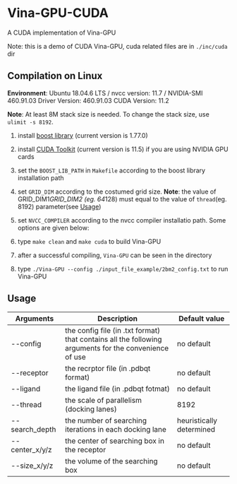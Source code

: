 # Vina-GPU-CUDA
A CUDA implementation of Vina-GPU

Note: this is a demo of CUDA Vina-GPU, cuda related files are in `./inc/cuda` dir

## Compilation on Linux
**Environment**: Ubuntu 18.04.6 LTS / nvcc version: 11.7 / NVIDIA-SMI 460.91.03 Driver Version: 460.91.03 CUDA Version: 11.2

**Note**: At least 8M stack size is needed. To change the stack size, use `ulimit -s 8192`.
1. install [boost library](https://www.boost.org/) (current version is 1.77.0)
2. install [CUDA Toolkit](https://developer.nvidia.com/zh-cn/cuda-toolkit) (current version is 11.5) if you are using NVIDIA GPU cards

3. set the `BOOST_LIB_PATH` in `Makefile` according to the boost library installation path
4. set `GRID_DIM` according to the costumed grid size. **Note**: the value of GRID_DIM1*GRID_DIM2 (eg. 64*128) must equal to the value of `thread`(eg. 8192) parameter(see [Usage](https://github.com/Glinttsd/Vina-GPU-CUDA/edit/master/README.md#usage))   
5. set `NVCC_COMPILER` according to the nvcc compiler installatio path. Some options are given below:
6. type `make clean` and `make cuda` to build Vina-GPU
7. after a successful compiling, `Vina-GPU` can be seen in the directory 
8. type `./Vina-GPU --config ./input_file_example/2bm2_config.txt` to run Vina-GPU

## Usage
|Arguments| Description|Default value
|--|--|--|
|--config | the config file (in .txt format) that contains all the following arguments for the convenience of use| no default
| --receptor | the recrptor file (in .pdbqt format)| no default
|--ligand| the ligand file (in .pdbqt fotmat)| no default
|--thread| the scale of parallelism (docking lanes)|8192
|--search_depth| the number of searching iterations in each docking lane| heuristically determined
|--center_x/y/z|the center of searching box in the receptor|no default
|--size_x/y/z|the volume of the searching box|no default 
 

